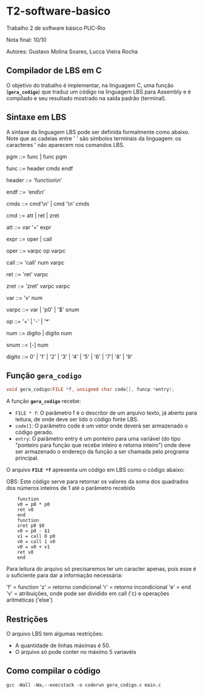 # T2-software-basico
Trabalho 2 de software básico PUC-Rio

Nota final: 10/10

Autores:    Gustavo Molina Soares,
            Lucca Vieira Rocha

## Compilador de LBS em C

O objetivo do trabalho é implementar, na linguagem C, uma função (**`gera_codigo`**) que traduz um código na linguagem LBS para Assembly e é compilado e seu resultado mostrado na saída padrão (terminal).

## Sintaxe em LBS

A sintaxe da linguagem LBS pode ser definida formalmente como abaixo. Note que as cadeias entre ' ' são símbolos terminais da linguagem: os caracteres ' não aparecem nos comandos LBS.

pgm	::=	func | func pgm

func	::=	header cmds endf

header	::=	'function\n'

endf	::=	'end\n'

cmds	::=	cmd'\n' | cmd '\n' cmds

cmd	::=	att | ret | zret

att	::=	var '=' expr

expr	::=	oper | call

oper	::=	varpc op varpc

call	::=	'call' num varpc

ret	::=	'ret' varpc

zret	::=	'zret' varpc varpc

var	::=	'v' num

varpc	::=	var | 'p0' | '$' snum

op	::=	'+' | '-' | '*'

num	::=	digito | digito num

snum	::=	[-] num

digito	::=	0' | '1' | '2' | '3' | '4' | '5' | '6' | '7'| '8' | '9'



## Função `gera_codigo`

```c
void gera_codigo(FILE *f, unsigned char code[], funcp *entry);
```

A função **`gera_codigo`** recebe:

- `FILE * f`: O parâmetro f é o descritor de um arquivo texto, já aberto para leitura, de onde deve ser lido o código fonte LBS. 
- `code[]`: O parâmetro code é um vetor onde deverá ser armazenado o código gerado. 
- `entry`: O parâmetro entry é um ponteiro para uma variável (do tipo "ponteiro para função que recebe inteiro e retorna inteiro") onde deve ser armazenado o endereço da função a ser chamada pelo programa principal. 

O arquivo **`FILE *f`** apresenta um código em LBS como o código abaixo:

OBS: Este código serve para retornar os valores da soma dos quadrados dos números inteiros de 1 até o parâmetro recebido

```
    function
    v0 = p0 * p0
    ret v0
    end
    function
    zret p0 $0
    v0 = p0 - $1
    v1 = call 0 p0
    v0 = call 1 v0
    v0 = v0 + v1
    ret v0
    end

```

Para leitura do arquivo só precisaremos ler um caracter apenas, pois esse é o suficiente para dar a informação necessária:

'f' = function
'z' = retorno condicional
'r' = retorno incondicional
'e' = end
'v' = atribuições, onde pode ser dividido em call ('c) e operações aritméticas ('else')

## Restrições

O arquivo LBS tem algumas restrições:
- A quantidade de linhas máximas é 50.
- O arquivo só pode conter no máximo 5 variavéis

## Como compilar o código

```
gcc -Wall -Wa,--execstack -o coderun gera_codigo.c main.c
```
